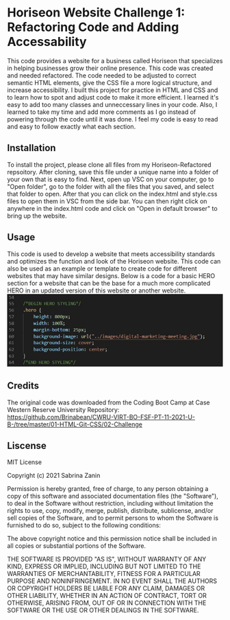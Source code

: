 # Horiseon Website Challenge 1: Refactoring Code and Adding Accessability 

This code provides a website for a business called Horiseon that specializes in helping businesses grow their online presence. This code was created and needed refactored. The code needed to be adjusted to correct semantic HTML elements, give the CSS file a more logical structure, and increase accessibility. I built this project for practice in HTML and CSS and to learn how to spot and adjust code to make it more efficient. I learned it's easy to add too many classes and unneccessary lines in your code. Also, I learned to take my time and add more comments as I go instead of powering through the code until it was done. I feel my code is easy to read and easy to follow exactly what each section.


## Installation

To install the project, please clone all files from my Horiseon-Refactored repsoitory. After cloning, save this file under a unique name into a folder of your own that is easy to find. Next, open up VSC on your computer, go to "Open folder", go to the folder with all the files that you saved, and select that folder to open. After that you can click on the index.html and style.css files to open them in VSC from the side bar. You can then right click on anywhere in the index.html code and click on "Open in default browser" to bring up the website. 

## Usage

This code is used to develop a website that meets accessibility standards and optimizes the function and look of the Horiseon website. This code can also be used as an example or template to create code for different websites that may have similar designs. Below is a code for a basic HERO section for a website that can be the base for a much more complicated HERO in an updated version of this website or another website.
![Code for the class hero for the hero section in style.css file with size, an image line, and position.](Develop/assets/images/hero_section.JPG)

## Credits

The original code was downloaded from the Coding Boot Camp at Case Western Reserve University
    Repository: https://github.com/Brinabean/CWRU-VIRT-BO-FSF-PT-11-2021-U-B-/tree/master/01-HTML-Git-CSS/02-Challenge

## Liscense

MIT License

Copyright (c) 2021 Sabrina Zanin

Permission is hereby granted, free of charge, to any person obtaining a copy
of this software and associated documentation files (the "Software"), to deal
in the Software without restriction, including without limitation the rights
to use, copy, modify, merge, publish, distribute, sublicense, and/or sell
copies of the Software, and to permit persons to whom the Software is
furnished to do so, subject to the following conditions:

The above copyright notice and this permission notice shall be included in all
copies or substantial portions of the Software.

THE SOFTWARE IS PROVIDED "AS IS", WITHOUT WARRANTY OF ANY KIND, EXPRESS OR
IMPLIED, INCLUDING BUT NOT LIMITED TO THE WARRANTIES OF MERCHANTABILITY,
FITNESS FOR A PARTICULAR PURPOSE AND NONINFRINGEMENT. IN NO EVENT SHALL THE
AUTHORS OR COPYRIGHT HOLDERS BE LIABLE FOR ANY CLAIM, DAMAGES OR OTHER
LIABILITY, WHETHER IN AN ACTION OF CONTRACT, TORT OR OTHERWISE, ARISING FROM,
OUT OF OR IN CONNECTION WITH THE SOFTWARE OR THE USE OR OTHER DEALINGS IN THE
SOFTWARE.
